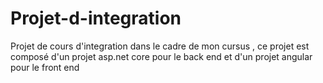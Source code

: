 # Projet-d-integration
Projet de cours d'integration dans le cadre de mon cursus , ce projet est composé d'un projet asp.net core pour le back end et d'un projet angular  pour le front end
